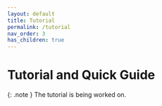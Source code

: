 ```yaml
---
layout: default
title: Tutorial
permalink: /tutorial
nav_order: 3
has_children: true
---
```


# Tutorial and Quick Guide

{: .note }
The tutorial is being worked on.
